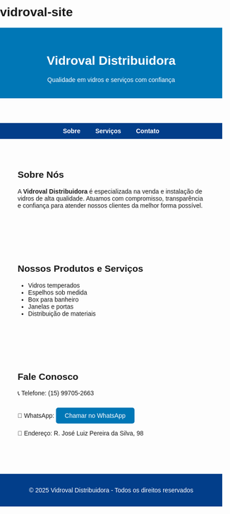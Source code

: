 # vidroval-site<!DOCTYPE html>
<html lang="pt-BR">
<head>
  <meta charset="UTF-8">
  <meta name="viewport" content="width=device-width, initial-scale=1.0">
  <title>Vidroval Distribuidora</title>
  <style>
    body {
      font-family: Arial, sans-serif;
      margin: 0; padding: 0;
    }
    header {
      background: #0077b6;
      color: white;
      padding: 20px;
      text-align: center;
    }
    nav {
      background: #023e8a;
      padding: 10px;
      text-align: center;
    }
    nav a {
      color: white;
      margin: 0 15px;
      text-decoration: none;
      font-weight: bold;
    }
    section {
      padding: 40px;
      max-width: 900px;
      margin: auto;
    }
    .btn {
      display: inline-block;
      padding: 10px 20px;
      background: #0077b6;
      color: white;
      text-decoration: none;
      border-radius: 5px;
      margin-top: 10px;
    }
    footer {
      background: #023e8a;
      color: white;
      text-align: center;
      padding: 15px;
      margin-top: 30px;
    }
  </style>
</head>
<body>
  <header>
    <h1>Vidroval Distribuidora</h1>
    <p>Qualidade em vidros e serviços com confiança</p>
  </header>

  <nav>
    <a href="#sobre">Sobre</a>
    <a href="#servicos">Serviços</a>
    <a href="#contato">Contato</a>
  </nav>

  <section id="sobre">
    <h2>Sobre Nós</h2>
    <p>A <strong>Vidroval Distribuidora</strong> é especializada na venda e instalação de vidros de alta qualidade. 
    Atuamos com compromisso, transparência e confiança para atender nossos clientes da melhor forma possível.</p>
  </section>

  <section id="servicos">
    <h2>Nossos Produtos e Serviços</h2>
    <ul>
      <li>Vidros temperados</li>
      <li>Espelhos sob medida</li>
      <li>Box para banheiro</li>
      <li>Janelas e portas</li>
      <li>Distribuição de materiais</li>
    </ul>
  </section>

  <section id="contato">
    <h2>Fale Conosco</h2>
    <p>📞 Telefone: (15) 99705-2663</p>
    <p>📱 WhatsApp: 
      <a class="btn" href="https://wa.me/5515997052663" target="_blank">Chamar no WhatsApp</a>
    </p>
    <p>📍 Endereço: R. José Luiz Pereira da Silva, 98</p>
  </section>

  <footer>
    <p>&copy; 2025 Vidroval Distribuidora - Todos os direitos reservados</p>
  </footer>
</body>
</html>
